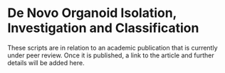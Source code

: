 # De Novo Organoid Isolation, Investigation and Classification

These scripts are in relation to an academic publication that is currently under peer review. Once it is published, a link to the article and further details will be added here.
